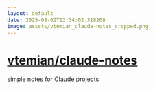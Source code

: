 ```yaml
---
layout: default
date: 2025-08-02T12:34:02.318268
image: assets/vtemian_claude-notes_cropped.png
---
```


# [vtemian/claude-notes](https://github.com/vtemian/claude-notes)

simple notes for Claude projects
